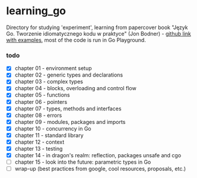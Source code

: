 # learning_go
Directory for studying 'experiment', learning from papercover book "Język Go. Tworzenie idiomatycznego kodu w praktyce" (Jon Bodner) - [github link with examples](https://github.com/learning-go-book), most of the code is run in Go Playground.

### todo
- [x] chapter 01 - environment setup
- [x] chapter 02 - generic types and declarations
- [x] chapter 03 - complex types
- [x] chapter 04 - blocks, overloading and control flow
- [x] chapter 05 - functions
- [x] chapter 06 - pointers
- [x] chapter 07 - types, methods and interfaces
- [x] chapter 08 - errors
- [x] chapter 09 - modules, packages and imports
- [x] chapter 10 - concurrency in Go
- [x] chapter 11 - standard library
- [x] chapter 12 - context
- [x] chapter 13 - testing
- [x] chapter 14 - in dragon's realm: reflection, packages unsafe and cgo
- [ ] chapter 15 - look into the future: parametric types in Go 
- [ ] wrap-up (best practices from google, cool resources, proposals, etc.)
